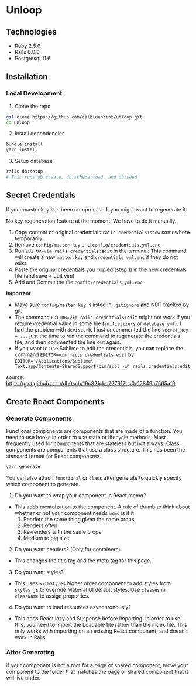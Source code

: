 # Unloop

## Technologies
* Ruby 2.5.6
* Rails 6.0.0
* Postgresql 11.6

## Installation
### Local Development
1. Clone the repo
```bash
git clone https://github.com/calblueprint/unloop.git
cd unloop
```
2. Install dependencies
```bash
bundle install
yarn install
```
3. Setup database
```bash
rails db:setup
# This runs db:create, db:schema:load, and db:seed
```

## Secret Credentials
If your master.key has been compromised, you might want to regenerate it.

No key regeneration feature at the moment. 
We have to do it manually.

1. Copy content of original credentials `rails credentials:show` somewhere temporarily.
2. Remove `config/master.key` and `config/credentials.yml.enc`
3. Run `EDITOR=vim rails credentials:edit` in the terminal: This command will create a new `master.key` and `credentials.yml.enc` if they do not exist.
4. Paste the original credentials you copied (step 1) in the new credentials file (and save + quit vim)
5. Add and Commit the file `config/credentials.yml.enc`

**Important**
- Make sure `config/master.key` is listed in `.gitignore` and NOT tracked by git.
- The command `EDITOR=vim rails credentials:edit` might not work if you require credential value in some file (`initializers` or `database.yml`).
I had the problem with `devise.rb`. I just uncommented the line `secret_key = ...` just the time to run the command to regenerate the credentials file, and then commented the line out again.
- If you want to use Sublime to edit the credentials, you can replace the command `EDITOR=vim rails credentials:edit` by `EDITOR="/Applications/Sublime\ Text.app/Contents/SharedSupport/bin/subl -w" rails credentials:edit`

source: https://gist.github.com/db0sch/19c321cbc727917bc0e12849a7565af9

## Create React Components
### Generate Components
Functional components are components that are made of a function. You need to use hooks in order to use state or lifecycle methods. Most frequently used for components that are stateless but not always. Class components are components that use a class structure. This has been the standard format for React components.
```bash
yarn generate
```
You can also attach `functional` or `class` after generate to quickly specify which component to generate.
1. Do you want to wrap your component in React.memo?
  * This adds memoization to the component. A rule of thumb to think about whether or not your component needs `memo` is if it
    1. Renders the same thing given the same props
    2. Renders often
    3. Re-renders with the same props
    4. Medium to big size
2. Do you want headers? (Only for containers)
  * This changes the title tag and the meta tag for this page.
3. Do you want styles?
  * This uses `withStyles` higher order component to add styles from `styles.js` to override Material UI default styles. Use `classes` in `className` to assign properties.
4. Do you want to load resources asynchronously?
  * This adds React lazy and Suspense before importing. In order to use this, you need to import the Loadable file rather than the index file. This only works with importing on an existing React component, and doesn't work in Rails.
### After Generating
If your component is not a root for a page or shared component, move your component to the folder that matches the page or shared component that it will live under.
